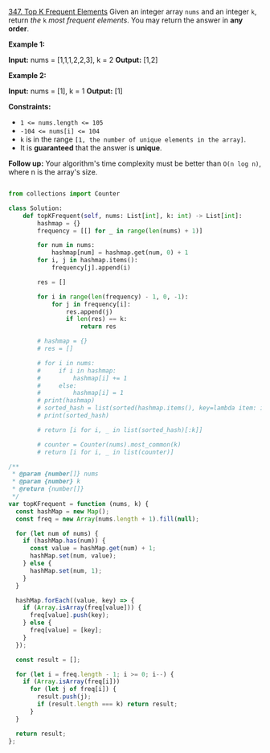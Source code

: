 [347. Top K Frequent Elements](https://leetcode.com/problems/top-k-frequent-elements/)
Given an integer array `nums` and an integer `k`, return *the* `k` *most frequent elements*. You may return the answer in **any order**.

**Example 1:**

**Input:** nums = [1,1,1,2,2,3], k = 2
**Output:** [1,2]

**Example 2:**

**Input:** nums = [1], k = 1
**Output:** [1]

**Constraints:**

- `1 <= nums.length <= 105`
- `-104 <= nums[i] <= 104`
- `k` is in the range `[1, the number of unique elements in the array]`.
- It is **guaranteed** that the answer is **unique**.

**Follow up:** Your algorithm's time complexity must be better than `O(n log n)`, where n is the array's size.

```python

from collections import Counter

class Solution:
    def topKFrequent(self, nums: List[int], k: int) -> List[int]:
        hashmap = {}
        frequency = [[] for _ in range(len(nums) + 1)]

        for num in nums:
            hashmap[num] = hashmap.get(num, 0) + 1
        for i, j in hashmap.items():
            frequency[j].append(i)

        res = []

        for i in range(len(frequency) - 1, 0, -1):
            for j in frequency[i]:
                res.append(j)
                if len(res) == k:
                    return res

        # hashmap = {}
        # res = []

        # for i in nums:
        #     if i in hashmap:
        #         hashmap[i] += 1
        #     else:
        #         hashmap[i] = 1
        # print(hashmap)
        # sorted_hash = list(sorted(hashmap.items(), key=lambda item: item[1]))[::-1]
        # print(sorted_hash)

        # return [i for i, _ in list(sorted_hash)[:k]]

        # counter = Counter(nums).most_common(k)
        # return [i for i, _ in list(counter)]

```

```js
/**
 * @param {number[]} nums
 * @param {number} k
 * @return {number[]}
 */
var topKFrequent = function (nums, k) {
  const hashMap = new Map();
  const freq = new Array(nums.length + 1).fill(null);

  for (let num of nums) {
    if (hashMap.has(num)) {
      const value = hashMap.get(num) + 1;
      hashMap.set(num, value);
    } else {
      hashMap.set(num, 1);
    }
  }

  hashMap.forEach((value, key) => {
    if (Array.isArray(freq[value])) {
      freq[value].push(key);
    } else {
      freq[value] = [key];
    }
  });

  const result = [];

  for (let i = freq.length - 1; i >= 0; i--) {
    if (Array.isArray(freq[i]))
      for (let j of freq[i]) {
        result.push(j);
        if (result.length === k) return result;
      }
  }

  return result;
};
```
